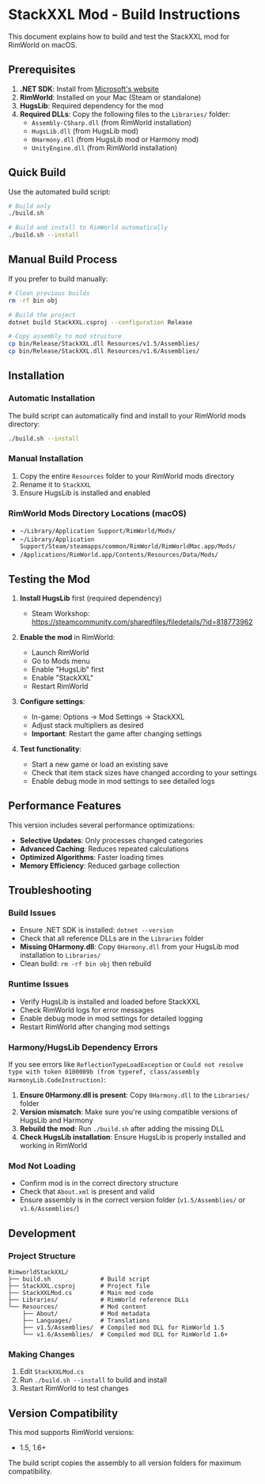 # StackXXL Mod - Build Instructions

This document explains how to build and test the StackXXL mod for RimWorld on macOS.

## Prerequisites

1. **.NET SDK**: Install from [Microsoft's website](https://dotnet.microsoft.com/download)
2. **RimWorld**: Installed on your Mac (Steam or standalone)
3. **HugsLib**: Required dependency for the mod
4. **Required DLLs**: Copy the following files to the `Libraries/` folder:
   - `Assembly-CSharp.dll` (from RimWorld installation)
   - `HugsLib.dll` (from HugsLib mod)
   - `0Harmony.dll` (from HugsLib mod or Harmony mod)
   - `UnityEngine.dll` (from RimWorld installation)

## Quick Build

Use the automated build script:

```bash
# Build only
./build.sh

# Build and install to RimWorld automatically
./build.sh --install
```

## Manual Build Process

If you prefer to build manually:

```bash
# Clean previous builds
rm -rf bin obj

# Build the project
dotnet build StackXXL.csproj --configuration Release

# Copy assembly to mod structure
cp bin/Release/StackXXL.dll Resources/v1.5/Assemblies/
cp bin/Release/StackXXL.dll Resources/v1.6/Assemblies/
```

## Installation

### Automatic Installation

The build script can automatically find and install to your RimWorld mods directory:

```bash
./build.sh --install
```

### Manual Installation

1. Copy the entire `Resources` folder to your RimWorld mods directory
2. Rename it to `StackXXL`
3. Ensure HugsLib is installed and enabled

### RimWorld Mods Directory Locations (macOS)

- `~/Library/Application Support/RimWorld/Mods/`
- `~/Library/Application Support/Steam/steamapps/common/RimWorld/RimWorldMac.app/Mods/`
- `/Applications/RimWorld.app/Contents/Resources/Data/Mods/`

## Testing the Mod

1. **Install HugsLib** first (required dependency)
   - Steam Workshop: https://steamcommunity.com/sharedfiles/filedetails/?id=818773962
2. **Enable the mod** in RimWorld:

   - Launch RimWorld
   - Go to Mods menu
   - Enable "HugsLib" first
   - Enable "StackXXL"
   - Restart RimWorld

3. **Configure settings**:

   - In-game: Options → Mod Settings → StackXXL
   - Adjust stack multipliers as desired
   - **Important**: Restart the game after changing settings

4. **Test functionality**:
   - Start a new game or load an existing save
   - Check that item stack sizes have changed according to your settings
   - Enable debug mode in mod settings to see detailed logs

## Performance Features

This version includes several performance optimizations:

- **Selective Updates**: Only processes changed categories
- **Advanced Caching**: Reduces repeated calculations
- **Optimized Algorithms**: Faster loading times
- **Memory Efficiency**: Reduced garbage collection

## Troubleshooting

### Build Issues

- Ensure .NET SDK is installed: `dotnet --version`
- Check that all reference DLLs are in the `Libraries` folder
- **Missing 0Harmony.dll**: Copy `0Harmony.dll` from your HugsLib mod installation to `Libraries/`
- Clean build: `rm -rf bin obj` then rebuild

### Runtime Issues

- Verify HugsLib is installed and loaded before StackXXL
- Check RimWorld logs for error messages
- Enable debug mode in mod settings for detailed logging
- Restart RimWorld after changing mod settings

### Harmony/HugsLib Dependency Errors

If you see errors like `ReflectionTypeLoadException` or `Could not resolve type with token 0100009b (from typeref, class/assembly HarmonyLib.CodeInstruction)`:

1. **Ensure 0Harmony.dll is present**: Copy `0Harmony.dll` to the `Libraries/` folder
2. **Version mismatch**: Make sure you're using compatible versions of HugsLib and Harmony
3. **Rebuild the mod**: Run `./build.sh` after adding the missing DLL
4. **Check HugsLib installation**: Ensure HugsLib is properly installed and working in RimWorld

### Mod Not Loading

- Confirm mod is in the correct directory structure
- Check that `About.xml` is present and valid
- Ensure assembly is in the correct version folder (`v1.5/Assemblies/` or `v1.6/Assemblies/`)

## Development

### Project Structure

```
RimworldStackXXL/
├── build.sh              # Build script
├── StackXXL.csproj       # Project file
├── StackXXLMod.cs        # Main mod code
├── Libraries/            # RimWorld reference DLLs
└── Resources/            # Mod content
    ├── About/            # Mod metadata
    ├── Languages/        # Translations
    ├── v1.5/Assemblies/  # Compiled mod DLL for RimWorld 1.5
    └── v1.6/Assemblies/  # Compiled mod DLL for RimWorld 1.6+
```

### Making Changes

1. Edit `StackXXLMod.cs`
2. Run `./build.sh --install` to build and install
3. Restart RimWorld to test changes

## Version Compatibility

This mod supports RimWorld versions:

- 1.5, 1.6+

The build script copies the assembly to all version folders for maximum compatibility.


